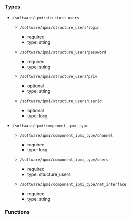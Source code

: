 ### Types

- `/software/ipmi/structure_users`
    - `/software/ipmi/structure_users/login`
        - required
        - type: string

    - `/software/ipmi/structure_users/password`
        - required
        - type: string

    - `/software/ipmi/structure_users/priv`
        - optional
        - type: string

    - `/software/ipmi/structure_users/userid`
        - optional
        - type: long

- `/software/ipmi/component_ipmi_type`
    - `/software/ipmi/component_ipmi_type/channel`
        - required
        - type: long

    - `/software/ipmi/component_ipmi_type/users`
        - required
        - type: structure_users

    - `/software/ipmi/component_ipmi_type/net_interface`
        - required
        - type: string
### Functions

